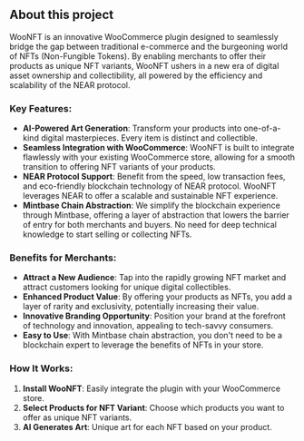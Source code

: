 ## About this project

WooNFT is an innovative WooCommerce plugin designed to seamlessly bridge the gap between traditional e-commerce and the burgeoning world of NFTs (Non-Fungible Tokens). By enabling merchants to offer their products as unique NFT variants, WooNFT ushers in a new era of digital asset ownership and collectibility, all powered by the efficiency and scalability of the NEAR protocol.

### **Key Features:**

- **AI-Powered Art Generation**: Transform your products into one-of-a-kind digital masterpieces. Every item is distinct and collectible.
- **Seamless Integration with WooCommerce**: WooNFT is built to integrate flawlessly with your existing WooCommerce store, allowing for a smooth transition to offering NFT variants of your products.
- **NEAR Protocol Support**: Benefit from the speed, low transaction fees, and eco-friendly blockchain technology of NEAR protocol. WooNFT leverages NEAR to offer a scalable and sustainable NFT experience.
- **Mintbase Chain Abstraction**: We simplify the blockchain experience through Mintbase, offering a layer of abstraction that lowers the barrier of entry for both merchants and buyers. No need for deep technical knowledge to start selling or collecting NFTs.

### **Benefits for Merchants:**

- **Attract a New Audience**: Tap into the rapidly growing NFT market and attract customers looking for unique digital collectibles.
- **Enhanced Product Value**: By offering your products as NFTs, you add a layer of rarity and exclusivity, potentially increasing their value.
- **Innovative Branding Opportunity**: Position your brand at the forefront of technology and innovation, appealing to tech-savvy consumers.
- **Easy to Use**: With Mintbase chain abstraction, you don't need to be a blockchain expert to leverage the benefits of NFTs in your store.

### **How It Works:**

1. **Install WooNFT**: Easily integrate the plugin with your WooCommerce store.
2. **Select Products for NFT Variant**: Choose which products you want to offer as unique NFT variants.
3. **AI Generates Art**: Unique art for each NFT based on your product.